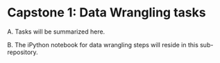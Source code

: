 # Capstone 1: Data Wrangling tasks

A. Tasks will be summarized here.  

B. The iPython notebook for data wrangling steps will reside in this sub-repository.
